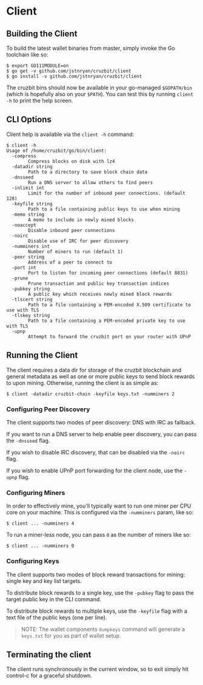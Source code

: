 # Client

## Building the Client

To build the latest wallet binaries from master, simply invoke the Go toolchain like so:

```
$ export GO111MODULE=on
$ go get -v github.com/jstnryan/cruzbit/client
$ go install -v github.com/jstnryan/cruzbit/client
```

The cruzbit bins should now be available in your go-managed `$GOPATH/bin` (which is hopefully also on your `$PATH`). You can test this by running `client -h` to print the help screen.

## CLI Options

Client help is available via the `client -h` command:

```
$ client -h
Usage of /home/cruzbit/go/bin/client:
  -compress
        Compress blocks on disk with lz4
  -datadir string
        Path to a directory to save block chain data
  -dnsseed
        Run a DNS server to allow others to find peers
  -inlimit int
        Limit for the number of inbound peer connections. (default 128)
  -keyfile string
        Path to a file containing public keys to use when mining
  -memo string
        A memo to include in newly mined blocks
  -noaccept
        Disable inbound peer connections
  -noirc
        Disable use of IRC for peer discovery
  -numminers int
        Number of miners to run (default 1)
  -peer string
        Address of a peer to connect to
  -port int
        Port to listen for incoming peer connections (default 8831)
  -prune
        Prune transaction and public key transaction indices
  -pubkey string
        A public key which receives newly mined block rewards
  -tlscert string
        Path to a file containing a PEM-encoded X.509 certificate to use with TLS
  -tlskey string
        Path to a file containing a PEM-encoded private key to use with TLS
  -upnp
        Attempt to forward the cruzbit port on your router with UPnP
```

## Running the Client

The client requires a data dir for storage of the cruzbit blockchain and general metadata as well as one or more public keys to send block rewards to upon mining. Otherwise, running the client is as simple as:

```
$ client -datadir cruzbit-chain -keyfile keys.txt -numminers 2
```

### Configuring Peer Discovery

The client supports two modes of peer discovery: DNS with IRC as fallback.

If you want to run a DNS server to help enable peer discovery, you can pass the `-dnsseed` flag.

If you wish to disable IRC discovery, that can be disabled via the `-noirc` flag.

If you wish to enable UPnP port forwarding for the client node, use the `-upnp` flag.

### Configuring Miners

In order to effectively mine, you'll typically want to run one miner per CPU core on your machine. This is configured via the `-numminers` param, like so:

```
$ client ... -numminers 4
```

To run a miner-less node, you can pass `0` as the number of miners like so:

```
$ client ... -numminers 0
```

### Configuring Keys

The client supports two modes of block reward transactions for mining: single key and key list targets.

To distribute block rewards to a single key, use the `-pubkey` flag to pass the target public key in the CLI command.

To distribute block rewards to multiple keys, use the `-keyfile` flag with a text file of the public keys (one per line).

> NOTE: The wallet components `dumpkeys` command will generate a `keys.txt` for you as part of wallet setup.

## Terminating the client

The client runs synchronously in the current window, so to exit simply hit control-c for a graceful shutdown.
